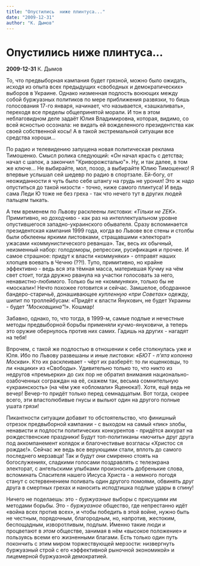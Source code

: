 ```yaml
---
title: "Опустились  ниже плинтуса..."
date: "2009-12-31"
author: "К. Дымов"
---
```


# Опустились  ниже плинтуса...

**2009-12-31** К. Дымов

То, что предвыборная кампания будет грязной, можно было ожидать, исходя из опыта всех предыдущих «свободных и демократических» выборов в Украине. Однако низменная подлость воюющих между собой буржуазных политиков по мере приближения развязки, то бишь голосования 17-го января, начинает, что называется, «зашкаливать», переходя все пределы общепринятой морали. И тон в этом неблаговидном деле задаёт Юлия Владимировна, которая, видимо, со всей ясностью осознала: не видать ей вожделенного президентства как своей собственной косы! А в такой экстремальной ситуации все средства хороши...

По радио и телевидению запущена новая политическая реклама Тимошенко. Смысл ролика следующий: «*Он* начал красть с детства; начал с шапок, а закончил "Криворожсталью"». Ну, и так далее, в том же ключе... Не выбирайте, мол, позор, а выбирайте Юлию Тимошенко! Я впервые услышал сей шедевр по радио в спортзале. Ей-богу, от неожиданности я чуть было себе штангу на грудь не уронил! Это ж надо опуститься до такой низости - точно, ниже самого плинтуса! И ведь сама Леди Ю тоже не без греха - так что нечего тут в других людей пальцем тыкать.

А тем временем по Львову расклеены листовки: *«Тільки не ZEK»*. Примитивно, но доходчиво - как раз на интеллектуальном уровне опустившегося западно-украинского обывателя. Сразу вспоминается президентская кампания 1999 года, когда во Львове все стены и столбы были обклеены яркими листовками, стращавшими «электорат» ужасами «коммунистического реванша». Так, весь их обычный, неизменный набор: голодоморы, репрессии, русификация и прочее. И самое страшное: придут к власти «коммуняки» - отправят наших хлопцев воевать в Чечню (??!). Тупо, примитивно, но крайне эффективно - ведь вся эта тёмная масса, матерившая Кучму на чём свет стоит, тогда дружно рванула на участки голосовать за него, ненавистно-любимого. Только бы не «коммуняки», только бы не «москали»! Нечто похожее готовится и сейчас. Замшелое, ободранное бандеро-старичьё, донашивающее *купленную «при Советах»* одежду, шипит по троллейбусам: «Придёт к власти Янукович, не будет Украины - будет *"Московщина"*!». Кошмар!

Забавно, однако, то, что тогда, в 1999-м, самые подлые и нечестные методы предвыборной борьбы применяли кучмо-януковичи, а теперь это оружие обернулось против них самих. Гадишь на других - нагадят на тебя!

Впрочем, с такой же подлостью в отношении к себе столкнулась уже и Юля. Ибо по Львову развешаны и иные листовки: *«БЮТ - п'ята колонна Москви»*. Кто их расклеивает - чёрт их разберёт: то ли ющенковцы, то ли «нацики» из «Свободы». Удивительно только то, что никто из недругов «премьерки» до сих пор не обратил внимания национально-озабоченных сограждан на её, скажем так, весьма сомнительную «украинскость» (на чём уже «обломали» Яценюка!). Хотя, ещё ведь не вечер! Вечер-то придёт только перед семнадцатым. Вот тогда, скорее всего, эти властолюбивые гнусы и выльют один на другого полные ушата грязи!

Пикантности ситуации добавит то обстоятельство, что финишный отрезок предвыборной кампании - с выходом на самый «пик» злобы, ненависти и подлости политических конкурентов - придётся аккурат на рождественские праздники! Будут топ-политиканы «мочить» друг друга под аккомпанемент колядок и благочестивые возгласы «Христос ся рождає!». Сейчас же ведь все верующими стали, вплоть до самого последнего мерзавца! Так и будут *они* смиренно стоять на богослужениях, сладкими голосами поздравлять с телеэкрана электорат, с ангельскими улыбками произносить добренькие слова, вспоминать Спасителя нашего Иисуса Христа - а немного погодя станут с остервенением поливать один другого помоями, обвинять друг друга в смертных грехах и наносить исподтишка подлые удары в спину!

Ничего не поделаешь: это - *буржуазные* выборы с присущими им методами борьбы. Это - *буржуазное* общество, где непрестанно идёт «война всех против всех», и чтобы победить в этой войне, нужно быть не честным, порядочным, благородным, но, напротив, жестоким, беспощадным, изворотливым, подлым. Именно такие люди и процветают в *этом* обществе, занимая в нём «высокое положение» и пользуясь всеми его жизненными благами. Есть только один путь покончить с этим миром торжествующей мерзости: низвергнуть буржуазный строй с его «эффективной рыночной экономикой» и лицемерной буржуазной демократией.